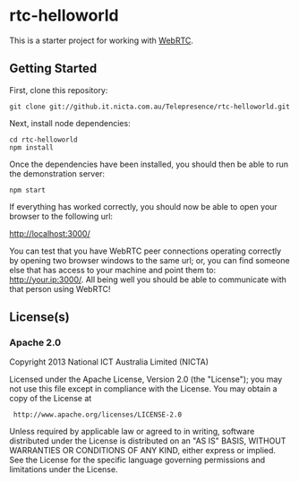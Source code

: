 # rtc-helloworld

This is a starter project for working with [WebRTC](http://webrtc.org).

## Getting Started

First, clone this repository:

```
git clone git://github.it.nicta.com.au/Telepresence/rtc-helloworld.git
```

Next, install node dependencies:

```
cd rtc-helloworld
npm install
```

Once the dependencies have been installed, you should then be able to run
the demonstration server:

```
npm start
```

If everything has worked correctly, you should now be able to open your
browser to the following url:

<http://localhost:3000/>

You can test that you have WebRTC peer connections operating correctly by
opening two browser windows to the same url; or, you can find someone else
that has access to your machine and point them to: <http://your.ip:3000/>.
All being well you should be able to communicate with that person using
WebRTC!

## License(s)

### Apache 2.0

Copyright 2013 National ICT Australia Limited (NICTA)

   Licensed under the Apache License, Version 2.0 (the "License");
   you may not use this file except in compliance with the License.
   You may obtain a copy of the License at

     http://www.apache.org/licenses/LICENSE-2.0

   Unless required by applicable law or agreed to in writing, software
   distributed under the License is distributed on an "AS IS" BASIS,
   WITHOUT WARRANTIES OR CONDITIONS OF ANY KIND, either express or implied.
   See the License for the specific language governing permissions and
   limitations under the License.
